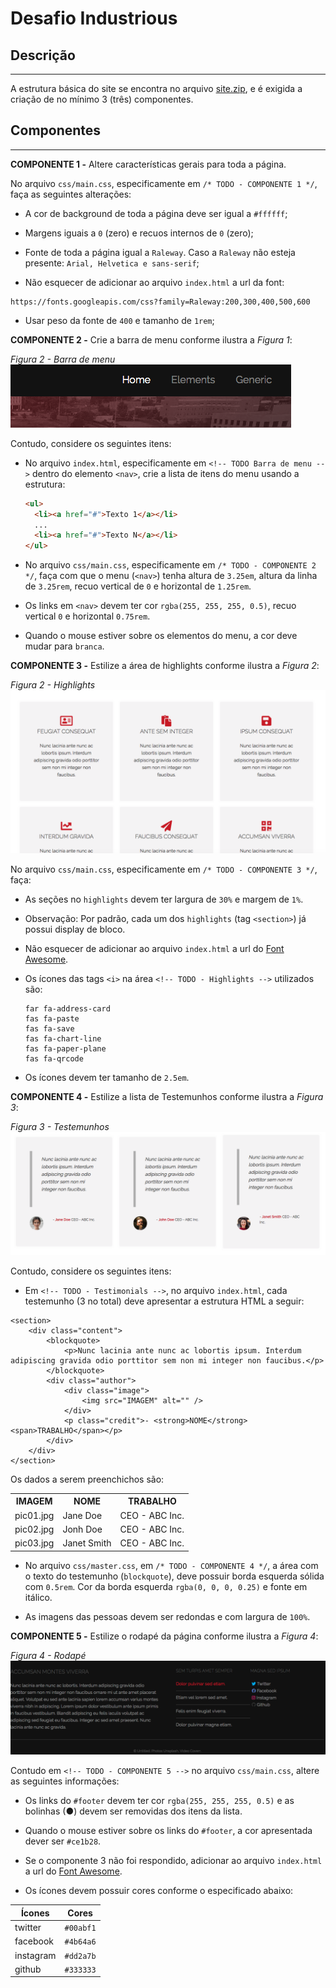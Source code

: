 # Desafio Industrious

## Descrição
---

A estrutura básica do site se encontra no arquivo [site.zip](site.zip), e é exigida a criação de no mínimo 3 (três) componentes.

## Componentes
---

**COMPONENTE 1 -** Altere características gerais para toda a página.

No arquivo `css/main.css`, especificamente em `/* TODO - COMPONENTE 1 */`, faça as seguintes alterações:

* A cor de background de toda a página deve ser igual a `#ffffff`;

* Margens iguais a `0` (zero) e recuos internos de `0` (zero);

* Fonte de toda a página igual a `Raleway`. Caso a `Raleway` não esteja presente: `Arial, Helvetica e sans-serif`;

* Não esquecer de adicionar ao arquivo `index.html` a url da font:

```
https://fonts.googleapis.com/css?family=Raleway:200,300,400,500,600
```

* Usar peso da fonte de `400` e tamanho de `1rem`;


**COMPONENTE 2 -** Crie a barra de menu conforme ilustra a *Figura 1*: 

*Figura 2 - Barra de menu*<br>
![](assets/menu.png)

Contudo, considere os seguintes itens:

* No arquivo `index.html`, especificamente em `<!-- TODO Barra de menu -->` dentro do elemento `<nav>`, crie a lista de itens do menu usando a estrutura:

  ```html
  <ul>
    <li><a href="#">Texto 1</a></li>
    ...
    <li><a href="#">Texto N</a></li>
  </ul>
  ```

* No arquivo `css/main.css`, especificamente em `/* TODO - COMPONENTE 2 */`, faça com que o menu (`<nav>`) tenha altura de `3.25em`, altura da linha de `3.25rem`, recuo vertical de `0` e horizontal de `1.25rem`.

* Os links em `<nav>` devem ter cor `rgba(255, 255, 255, 0.5)`, recuo vertical `0` e horizontal `0.75rem`.

* Quando o mouse estiver sobre os elementos do menu, a cor deve mudar para `branca`.

**COMPONENTE 3 -** Estilize a área de highlights conforme ilustra a *Figura 2*:

*Figura 2 - Highlights*<br>
![](assets/highlights.png)

No arquivo `css/main.css`, especificamente em `/* TODO - COMPONENTE 3 */`, faça:

* As seções no `highlights` devem ter largura de `30%` e margem de `1%`.

* Observação: Por padrão, cada um dos `highlights` (tag `<section>`) já possui display de bloco.

* Não esquecer de adicionar ao arquivo `index.html` a url do [Font Awesome](https://fontawesome.com).

* Os ícones das tags `<i>` na área `<!-- TODO - Highlights -->` utilizados são:

  ```
  far fa-address-card
  fas fa-paste
  fas fa-save
  fas fa-chart-line
  fas fa-paper-plane
  fas fa-qrcode
  ```
* Os ícones devem ter tamanho de `2.5em`.

**COMPONENTE 4 -** Estilize a lista de Testemunhos conforme ilustra a *Figura 3*:

*Figura 3 - Testemunhos*<br>
![](assets/testimonials.png)

Contudo, considere os seguintes itens:

* Em `<!-- TODO - Testimonials -->`, no arquivo `index.html`, cada testemunho (3 no total) deve apresentar a estrutura HTML a seguir:

```
<section>
	<div class="content">
		<blockquote>
			<p>Nunc lacinia ante nunc ac lobortis ipsum. Interdum adipiscing gravida odio porttitor sem non mi integer non faucibus.</p>
		</blockquote>
		<div class="author">
			<div class="image">
				<img src="IMAGEM" alt="" />
			</div>
			<p class="credit">- <strong>NOME</strong> <span>TRABALHO</span></p>
		</div>
	</div>
</section>
```
Os dados a serem preenchichos são:

<table>
  <tr>
    <th>IMAGEM</th>
    <th>NOME</th>
    <th>TRABALHO</th>
  </tr>
  <tr>
    <td>pic01.jpg</td>
    <td>Jane Doe</td>
    <td>CEO - ABC Inc.</td>
  </tr>
  <tr>
    <td>pic02.jpg</td>
    <td>Jonh Doe</td>
    <td>CEO - ABC Inc.</td>
  </tr>
  <tr>
    <td>pic03.jpg</td>
    <td>Janet Smith</td>
    <td>CEO - ABC Inc.</td>
  </tr>    
</table>

* No arquivo `css/master.css`, em `/* TODO - COMPONENTE 4 */`, a área com o texto do testemunho (`blockquote`), deve possuir borda esquerda sólida com `0.5rem`. Cor da borda esquerda `rgba(0, 0, 0, 0.25)` e fonte em itálico.

* As imagens das pessoas devem ser redondas e com largura de `100%`.

**COMPONENTE 5 -** Estilize o rodapé da página conforme ilustra a *Figura 4*:

*Figura 4 - Rodapé*<br>
![](assets/footer.png)

Contudo em `<!-- TODO - COMPONENTE 5 -->` no arquivo `css/main.css`, altere as seguintes informações:

* Os links do `#footer` devem ter cor `rgba(255, 255, 255, 0.5)` e as bolinhas (&#9679;) devem ser removidas dos itens da lista.

* Quando o mouse estiver sobre os links do `#footer`, a cor apresentada dever ser `#ce1b28`.

* Se o componente 3 não foi respondido, adicionar ao arquivo `index.html` a url do [Font Awesome](https://fontawesome.com).

* Os ícones devem possuir cores conforme o especificado abaixo:

| Ícones | Cores |
|-|-|
| twitter | `#00abf1` |
| facebook | `#4b64a6` |
| instagram | `#dd2a7b` |
| github | `#333333` |